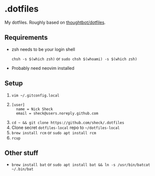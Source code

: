 # .dotfiles

My dotfiles. Roughly based on [thoughtbot/dotfiles](https://github.com/thoughtbot/dotfiles).

## Requirements

- zsh needs to be your login shell
   
   `chsh -s $(which zsh)` or `sudo chsh $(whoami) -s $(which zsh)`

- Probably need neovim installed

## Setup

1. `vim ~/.gitconfig.local`
2. ```
   [user]
     name = Nick Sheck
     email = sheck@users.noreply.github.com
   ```
3. `cd ~ && git clone https://github.com/sheck/.dotfiles`
4. Clone secret `dotfiles-local` repo to `~/dotfiles-local`
5. `brew install rcm` or `sudo apt install rcm`
6. `rcup`

## Other stuff
- `brew install bat` or `sudo apt install bat && ln -s /usr/bin/batcat ~/.bin/bat`
